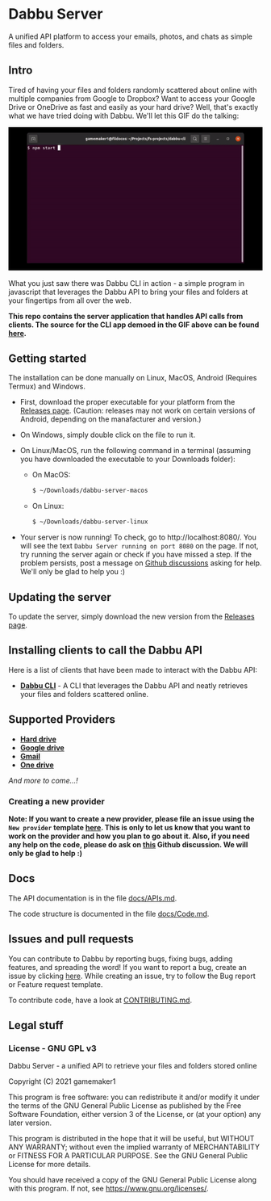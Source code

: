 # Dabbu Server

A unified API platform to access your emails, photos, and chats as simple files and folders.

## Intro

Tired of having your files and folders randomly scattered about online with multiple companies from Google to Dropbox? Want to access your Google Drive or OneDrive as fast and easily as your hard drive? Well, that's exactly what we have tried doing with Dabbu. We'll let this GIF do the talking:

![](./media/DabbuCLI.gif)

What you just saw there was Dabbu CLI in action - a simple program in javascript that leverages the Dabbu API to bring your files and folders at your fingertips from all over the web.

**This repo contains the server application that handles API calls from clients. The source for the CLI app demoed in the GIF above can be found [here](https://github.com/gamemaker1/dabbu-cli).**

## Getting started

The installation can be done manually on Linux, MacOS, Android (Requires Termux) and Windows.

- First, download the proper executable for your platform from the [Releases page](https://github.com/gamemaker1/dabbu-server/releases). (Caution: releases may not work on certain versions of Android, depending on the manafacturer and version.)

- On Windows, simply double click on the file to run it. 

- On Linux/MacOS, run the following command in a terminal (assuming you have downloaded the executable to your Downloads folder):
  - On MacOS:

    ```sh
    $ ~/Downloads/dabbu-server-macos
    ```

  - On Linux:
  
    ```sh
    $ ~/Downloads/dabbu-server-linux
    ```

- Your server is now running! To check, go to http://localhost:8080/. You will see the text `Dabbu Server running on port 8080` on the page. If not, try running the server again or check if you have missed a step. If the problem persists, post a message on [Github discussions](https://github.com/gamemaker1/dabbu-server/discussions/categories/q-a) asking for help. We'll only be glad to help you :)

## Updating the server

To update the server, simply download the new version from the [Releases page](https://github.com/gamemaker1/dabbu-server/releases).

## Installing clients to call the Dabbu API

Here is a list of clients that have been made to interact with the Dabbu API:
- [**Dabbu CLI**](https://github.com/gamemaker1/dabbu-cli) - A CLI that leverages the Dabbu API and neatly retrieves your files and folders scattered online.

## Supported Providers
- [**Hard drive**](./docs/modules/hard_drive.md)
- [**Google drive**](./docs/modules/google_drive.md)
- [**Gmail**](./docs/modules/gmail.md)
- [**One drive**](./docs/modules/one_drive.md)

*And more to come...!*

### Creating a new provider

**Note: If you want to create a new provider, please file an issue using the `New provider` template [here](https://github.com/gamemaker1/dabbu-server/issues/new/choose). This is only to let us know that you want to work on the provider and how you plan to go about it. Also, if you need any help on the code, please do ask on [this](https://github.com/gamemaker1/dabbu-server/discussions/categories/want-to-contribute) Github discussion. We will only be glad to help :)**

## Docs

The API documentation is in the file [docs/APIs.md](./docs/APIs.md).

The code structure is documented in the file [docs/Code.md](./docs/Code.md).

## Issues and pull requests

You can contribute to Dabbu by reporting bugs, fixing bugs, adding features, and spreading the word! If you want to report a bug, create an issue by clicking [here](https://github.com/gamemaker1/dabbu-server/issues/new/choose). While creating an issue, try to follow the Bug report or Feature request template.

To contribute code, have a look at [CONTRIBUTING.md](./CONTRIBUTING.md).

## Legal stuff

### License - GNU GPL v3

Dabbu Server - a unified API to retrieve your files and folders stored online

Copyright (C) 2021  gamemaker1

This program is free software: you can redistribute it and/or modify
it under the terms of the GNU General Public License as published by
the Free Software Foundation, either version 3 of the License, or
(at your option) any later version.

This program is distributed in the hope that it will be useful,
but WITHOUT ANY WARRANTY; without even the implied warranty of
MERCHANTABILITY or FITNESS FOR A PARTICULAR PURPOSE.  See the
GNU General Public License for more details.

You should have received a copy of the GNU General Public License
along with this program.  If not, see <https://www.gnu.org/licenses/>.

